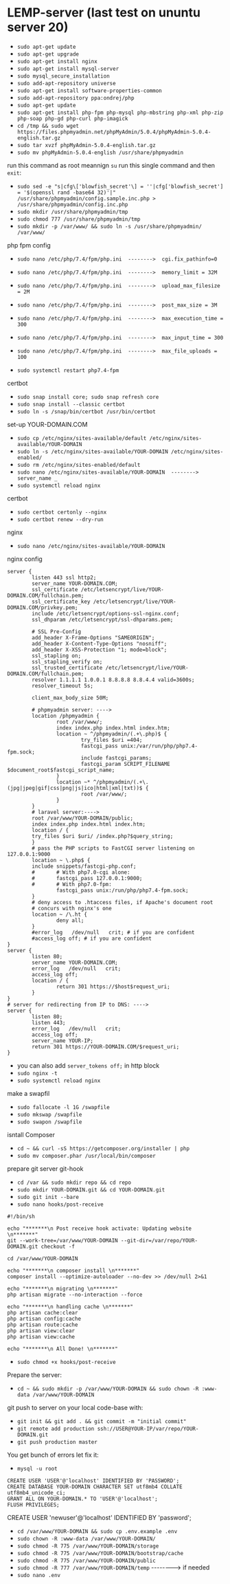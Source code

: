 # LEMP-server (last test on ununtu server 20)
* `sudo apt-get update`
* `sudo apt-get upgrade`
* `sudo apt-get install nginx`
* `sudo apt-get install mysql-server`
* `sudo mysql_secure_installation`
* `sudo add-apt-repository universe`
* `sudo apt-get install software-properties-common`
* `sudo add-apt-repository ppa:ondrej/php`
* `sudo apt-get update`
* `sudo apt-get install php-fpm php-mysql php-mbstring php-xml php-zip php-soap php-gd php-curl php-imagick`
* `cd /tmp && sudo wget https://files.phpmyadmin.net/phpMyAdmin/5.0.4/phpMyAdmin-5.0.4-english.tar.gz`
* `sudo tar xvzf phpMyAdmin-5.0.4-english.tar.gz`
* `sudo mv phpMyAdmin-5.0.4-english /usr/share/phpmyadmin`

run this command as root meannign `su` run this single command and then `exit`:
* `sudo sed -e "s|cfg\['blowfish_secret'\] = ''|cfg['blowfish_secret'] = '$(openssl rand -base64 32)'|" /usr/share/phpmyadmin/config.sample.inc.php > /usr/share/phpmyadmin/config.inc.php`
* `sudo mkdir /usr/share/phpmyadmin/tmp`
* `sudo chmod 777 /usr/share/phpmyadmin/tmp`
* `sudo mkdir -p /var/www/ && sudo ln -s /usr/share/phpmyadmin/ /var/www/`

php fpm config

* `sudo nano /etc/php/7.4/fpm/php.ini  -------->  cgi.fix_pathinfo=0`
* `sudo nano /etc/php/7.4/fpm/php.ini  -------->  memory_limit = 32M`
* `sudo nano /etc/php/7.4/fpm/php.ini  -------->  upload_max_filesize = 2M`
* `sudo nano /etc/php/7.4/fpm/php.ini  -------->  post_max_size = 3M`
* `sudo nano /etc/php/7.4/fpm/php.ini  -------->  max_execution_time = 300`
* `sudo nano /etc/php/7.4/fpm/php.ini  -------->  max_input_time = 300`
* `sudo nano /etc/php/7.4/fpm/php.ini  -------->  max_file_uploads = 100`

* `sudo systemctl restart php7.4-fpm`

certbot

* `sudo snap install core; sudo snap refresh core`
* `sudo snap install --classic certbot`
* `sudo ln -s /snap/bin/certbot /usr/bin/certbot`

set-up YOUR-DOMAIN.COM
* `sudo cp /etc/nginx/sites-available/default /etc/nginx/sites-available/YOUR-DOMAIN`
* `sudo ln -s /etc/nginx/sites-available/YOUR-DOMAIN /etc/nginx/sites-enabled/`
* `sudo rm /etc/nginx/sites-enabled/default`
* `sudo nano /etc/nginx/sites-available/YOUR-DOMAIN  -------->  server_name _`
* `sudo systemctl reload nginx`

certbot

* `sudo certbot certonly --nginx`
* `sudo certbot renew --dry-run`

nginx

* `sudo nano /etc/nginx/sites-available/YOUR-DOMAIN`

nginx config
```
server {
        listen 443 ssl http2;
        server_name YOUR-DOMAIN.COM;
        ssl_certificate /etc/letsencrypt/live/YOUR-DOMAIN.COM/fullchain.pem;
        ssl_certificate_key /etc/letsencrypt/live/YOUR-DOMAIN.COM/privkey.pem;
        include /etc/letsencrypt/options-ssl-nginx.conf;
        ssl_dhparam /etc/letsencrypt/ssl-dhparams.pem;

        # SSL Pre-Config
        add_header X-Frame-Options "SAMEORIGIN";
        add_header X-Content-Type-Options "nosniff";
        add_header X-XSS-Protection "1; mode=block";
        ssl_stapling on;
        ssl_stapling_verify on;
        ssl_trusted_certificate /etc/letsencrypt/live/YOUR-DOMAIN.COM/fullchain.pem;
        resolver 1.1.1.1 1.0.0.1 8.8.8.8 8.8.4.4 valid=3600s;
        resolver_timeout 5s;

        client_max_body_size 50M;

        # phpmyadmin server: ---->
        location /phpmyadmin {
                root /var/www/;
                index index.php index.html index.htm;
                location ~ ^/phpmyadmin/(.+\.php)$ {
                        try_files $uri =404;
                        fastcgi_pass unix:/var/run/php/php7.4-fpm.sock;
                        include fastcgi_params;
                        fastcgi_param SCRIPT_FILENAME $document_root$fastcgi_script_name;
                }
                location ~* ^/phpmyadmin/(.+\.(jpg|jpeg|gif|css|png|js|ico|html|xml|txt))$ {
                        root /var/www/;
                }
        }
        # laravel server:---->
        root /var/www/YOUR-DOMAIN/public;
        index index.php index.html index.htm;
        location / {
        try_files $uri $uri/ /index.php?$query_string;
        }
        # pass the PHP scripts to FastCGI server listening on 127.0.0.1:9000
        location ~ \.php$ {
        include snippets/fastcgi-php.conf;
        #       # With php7.0-cgi alone:
        #       fastcgi_pass 127.0.0.1:9000;
        #       # With php7.0-fpm:
                fastcgi_pass unix:/run/php/php7.4-fpm.sock;
        }
        # deny access to .htaccess files, if Apache's document root
        # concurs with nginx's one
        location ~ /\.ht {
                deny all;
        }
        #error_log   /dev/null   crit; # if you are confident
        #access_log off; # if you are confident
}
server {
        listen 80;
        server_name YOUR-DOMAIN.COM;
        error_log   /dev/null   crit;
        access_log off;
        location / {
                return 301 https://$host$request_uri;
        }
}
# server for redirecting from IP to DNS: ---->
server {
        listen 80;
        listen 443;
        error_log   /dev/null   crit;
        access_log off;
        server_name YOUR-IP;
        return 301 https://YOUR-DOMAIN.COM/$request_uri;
}
```
* you can also add `server_tokens off;` in http block
* `sudo nginx -t`
* `sudo systemctl reload nginx`

make a swapfil

* `sudo fallocate -l 1G /swapfile`
* `sudo mkswap /swapfile`
* `sudo swapon /swapfile`

isntall Composer

* `cd ~ && curl -sS https://getcomposer.org/installer | php`
* `sudo mv composer.phar /usr/local/bin/composer`

prepare git server git-hook

* `cd /var && sudo mkdir repo && cd repo`
* `sudo mkdir YOUR-DOMAIN.git && cd YOUR-DOMAIN.git`
* `sudo git init --bare`
* `sudo nano hooks/post-receive`
```(paste lines below:)
#!/bin/sh

echo "*******\n Post receive hook activate: Updating website \n*******"
git --work-tree=/var/www/YOUR-DOMAIN --git-dir=/var/repo/YOUR-DOMAIN.git checkout -f

cd /var/www/YOUR-DOMAIN

echo "*******\n composer install \n*******"
composer install --optimize-autoloader --no-dev >> /dev/null 2>&1

echo "*******\n migrating \n*******"
php artisan migrate --no-interaction --force

echo "*******\n handling cache \n*******"
php artisan cache:clear
php artisan config:cache
php artisan route:cache
php artisan view:clear
php artisan view:cache

echo "*******\n All Done! \n*******"
```
* `sudo chmod +x hooks/post-receive`

Prepare the server:

* `cd ~ && sudo mkdir -p /var/www/YOUR-DOMAIN && sudo chown -R :www-data /var/www/YOUR-DOMAIN`

git push to server on your local code-base with:

* `git init && git add . && git commit -m "initial commit"`
* `git remote add production ssh://USER@YOUR-IP/var/repo/YOUR-DOMAIN.git`
* `git push production master`

You get bunch of errors let fix it:
* `mysql -u root`
```
CREATE USER 'USER'@'localhost' IDENTIFIED BY 'PASSWORD';
CREATE DATABASE YOUR-DOMAIN CHARACTER SET utf8mb4 COLLATE utf8mb4_unicode_ci;
GRANT ALL ON YOUR-DOMAIN.* TO 'USER'@'localhost';
FLUSH PRIVILEGES;
```
CREATE USER 'newuser'@'localhost' IDENTIFIED BY 'password';
* `cd /var/www/YOUR-DOMAIN && sudo cp .env.example .env`
* `sudo chown -R :www-data /var/www/YOUR-DOMAIN/`
* `sudo chmod -R 775 /var/www/YOUR-DOMAIN/storage`
* `sudo chmod -R 775 /var/www/YOUR-DOMAIN/bootstrap/cache`
* `sudo chmod -R 775 /var/www/YOUR-DOMAIN/public`
* `sudo chmod -R 777 /var/www/YOUR-DOMAIN/temp` --------> if needed
* `sudo nano .env`
